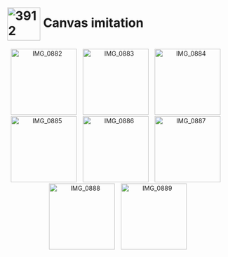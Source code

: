# <img align="center" src="https://github.com/user-attachments/assets/a51da086-379c-42f5-ad7f-c65bd44fd43a" alt="3912" height="75"> Canvas imitation

<p align="center">
  <img src="https://github.com/user-attachments/assets/99fcd179-c151-4b05-b837-e59b3a4ac6e8" alt="IMG_0882" width="150" style="margin-right: 10px;" />
  <img src="https://github.com/user-attachments/assets/94c3448f-3857-4d50-bf84-94a328b3d62b" alt="IMG_0883" width="150" style="margin-right: 10px;" />
  <img src="https://github.com/user-attachments/assets/7de377d0-d5c9-4b88-9a87-2d4ad7b01aea" alt="IMG_0884" width="150" style="margin-right: 10px;" />
  <img src="https://github.com/user-attachments/assets/bcd15e2b-54fa-4c37-ba6e-7aa78beccfca" alt="IMG_0885" width="150" style="margin-right: 10px;" />
  <img src="https://github.com/user-attachments/assets/e815952e-739a-4b4e-8ed1-9cd2ec2d04d7" alt="IMG_0886" width="150" style="margin-right: 10px;" />
  <img src="https://github.com/user-attachments/assets/bd9aef01-9395-403f-ad9c-df81149a2da2" alt="IMG_0887" width="150" style="margin-right: 10px;" />
  <img src="https://github.com/user-attachments/assets/471da24f-e022-4079-bff0-61d258548ef4" alt="IMG_0888" width="150" style="margin-right: 10px;" />
  <img src="https://github.com/user-attachments/assets/13df46e1-1416-4bc2-85ec-d74b2c229588" alt="IMG_0889" width="150" />
</p>
